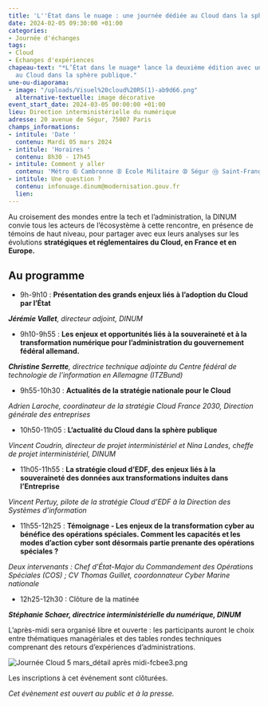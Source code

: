 ```yaml
---
title: 'L''État dans le nuage : une journée dédiée au Cloud dans la sphère publique'
date: 2024-02-05 09:30:00 +01:00
categories:
- Journée d'échanges
tags:
- Cloud
- Echanges d'expériences
chapeau-text: "*L’État dans le nuage* lance la deuxième édition avec une journée dédiée
  au Cloud dans la sphère publique."
une-ou-diaporama:
- image: "/uploads/Visuel%20cloud%20RS(1)-ab9d66.png"
  alternative-textuelle: image décorative
event_start_date: 2024-03-05 00:00:00 +01:00
lieu: Direction interministérielle du numérique
adresse: 20 avenue de Ségur, 75007 Paris
champs_informations:
- intitule: 'Date '
  contenu: Mardi 05 mars 2024
- intitule: 'Horaires '
  contenu: 8h30 - 17h45
- intitule: Comment y aller
  contenu: 'Métro ➅ Cambronne ➇ Ecole Militaire ➉ Ségur ⑬ Saint-François-Xavier '
- intitule: Une question ?
  contenu: infonuage.dinum@modernisation.gouv.fr
  lien: 
---
```


Au croisement des mondes entre la tech et l’administration, la DINUM convie tous les acteurs de l’écosystème à cette rencontre, en présence de témoins de haut niveau, pour partager avec eux leurs analyses sur les évolutions **stratégiques et réglementaires du Cloud, en France et en Europe.**

## Au programme

* 9h-9h10  : **Présentation des grands enjeux liés à l’adoption du Cloud par l’État**

***Jérémie Vallet**, directeur adjoint, DINUM*

* 9h10-9h55 : **Les enjeux et opportunités liés à la souveraineté et à la transformation numérique pour l’administration du gouvernement fédéral allemand.**

***Christine Serrette**, directrice technique adjointe du Centre fédéral de technologie de l’information en Allemagne (ITZBund)*

* 9h55-10h30 : **Actualités de la stratégie nationale pour le Cloud**

*Adrien Laroche, coordinateur de la stratégie Cloud France 2030, Direction générale des entreprises*

* 10h50-11h05 : **L’actualité du Cloud dans la sphère publique**

*Vincent Coudrin, directeur de projet interministériel et Nina Landes, cheffe de projet interministériel, DINUM*

* 11h05-11h55 : **La stratégie cloud d’EDF, des enjeux liés à la souveraineté des données aux transformations induites dans l’Entreprise**

*Vincent Pertuy, pilote de la stratégie Cloud d’EDF à la Direction des Systèmes d’information*

* 11h55-12h25 : **Témoignage - Les enjeux de la transformation cyber au bénéfice des opérations spéciales. Comment les capacités et les modes d’action cyber sont désormais partie prenante des opérations spéciales ?**

*Deux intervenants : Chef d’État-Major du Commandement des Opérations Spéciales (COS) ; CV Thomas Guillet, coordonnateur Cyber Marine nationale*

* 12h25-12h30 : Clôture de la matinée

***Stéphanie Schaer, directrice interministérielle du numérique, DINUM***

L’après-midi sera organisé libre et ouverte : les participants auront le choix entre thématiques managériales et des tables rondes techniques comprenant des retours d’expériences d’administrations. 

![Journée Cloud 5 mars_détail après midi-fcbee3.png](/uploads/Journ%C3%A9e%20Cloud%205%20mars_d%C3%A9tail%20apr%C3%A8s%20midi-fcbee3.png)

Les inscriptions à cet événement sont clôturées. 

*Cet évènement est ouvert au public et à la presse.*